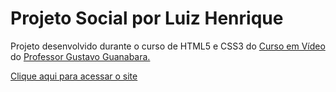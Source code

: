 <h1>Projeto Social por Luiz Henrique</h1>
<p>Projeto desenvolvido durante o curso de HTML5 e CSS3 do <a href="https://www.cursoemvideo.com/">Curso em Vídeo</a> do <a href="https://github.com/gustavoguanabara">Professor Gustavo Guanabara.</a> </p>
<p><a href="https://luizhenriqueoliv.github.io/projeto-social/" target="_blank">Clique aqui para acessar o site</a></p>
